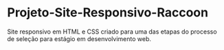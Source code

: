 # Projeto-Site-Responsivo-Raccoon
Site responsivo em HTML e CSS criado para uma das etapas do processo de seleção para estágio em desenvolvimento web.
